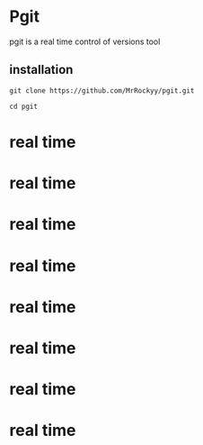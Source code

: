# Pgit

pgit is a real time control of versions tool

## installation 

`git clone https://github.com/MrRockyy/pgit.git`

`cd pgit` 

# real time
# real time
# real time
# real time
# real time
# real time
# real time
# real time
